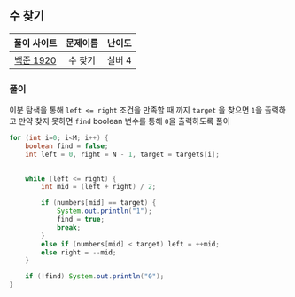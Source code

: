 ## 수 찾기

|풀이 사이트|문제이름|난이도|
|:---:|:---:|:---:|
|[백준 1920](https://www.acmicpc.net/problem/1920)|수 찾기|실버 4|

### 풀이

이분 탐색을 통해 `left <= right` 조건을 만족할 때 까지 `target` 을 찾으면 `1`을 출력하고 만약 찾지 못하면 `find` boolean 변수를 통해 `0`을 출력하도록 풀이

```java
for (int i=0; i<M; i++) {
    boolean find = false;
    int left = 0, right = N - 1, target = targets[i];

            
    while (left <= right) {
        int mid = (left + right) / 2;

        if (numbers[mid] == target) {
            System.out.println("1");
            find = true;
            break;
        }
        else if (numbers[mid] < target) left = ++mid;
        else right = --mid;
    }

    if (!find) System.out.println("0");
}
```

